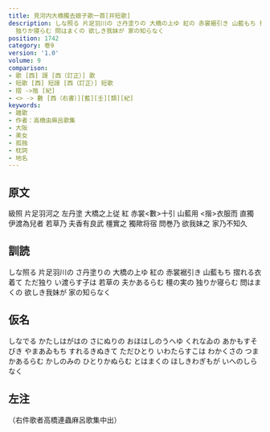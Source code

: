 ```yaml
---
title: 見河内大橋獨去娘子歌一首[并短歌]
description: しな照る 片足羽川の さ丹塗りの 大橋の上ゆ 紅の 赤裳裾引き 山藍もち 摺れる衣着て ただ独り い渡らす子は 若草の 夫かあるらむ 橿の実の
  独りか寝らむ 問はまくの 欲しき我妹が 家の知らなく
position: 1742
category: 巻9
version: '1.0'
volume: 9
comparison:
- 歌 [西] 謌 [西（訂正）] 歌
- 短歌 [西] 短謌 [西（訂正）] 短歌
- 摺 ->揩 [紀]
- <> -> 數 [西（右書）][藍][壬][類][紀]
keywords:
- 雑歌
- 作者：高橋虫麻呂歌集
- 大阪
- 美女
- 孤独
- 枕詞
- 地名
---
```


## 原文

級照 片足羽河之 左丹塗 大橋之上従 紅 赤裳<數>十引 山藍用 <揩>衣服而 直獨 伊渡為兒者 若草乃 夫香有良武 橿實之 獨歟将宿 問巻乃 欲我妹之 家乃不知久

## 訓読

しな照る 片足羽川の さ丹塗りの 大橋の上ゆ 紅の 赤裳裾引き 山藍もち 摺れる衣着て ただ独り い渡らす子は 若草の 夫かあるらむ 橿の実の 独りか寝らむ 問はまくの 欲しき我妹が 家の知らなく

## 仮名

しなでる かたしはがはの さにぬりの おほはしのうへゆ くれなゐの あかもすそびき やまあゐもち すれるきぬきて ただひとり いわたらすこは わかくさの つまかあるらむ かしのみの ひとりかぬらむ とはまくの ほしきわぎもが いへのしらなく

## 左注

（右件歌者高橋連蟲麻呂歌集中出）
